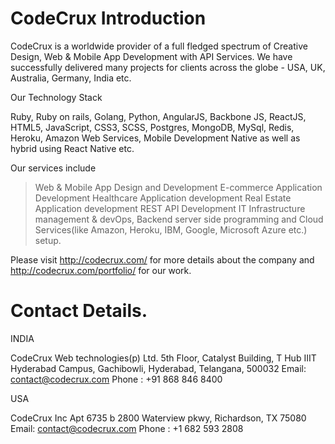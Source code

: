 CodeCrux Introduction
====================

CodeCrux is a worldwide provider of a full fledged spectrum of Creative Design, Web & Mobile App Development with API Services. We have successfully delivered many projects for clients across the globe - USA, UK, Australia, Germany, India etc.

Our Technology Stack

Ruby, Ruby on rails, Golang, Python, AngularJS, Backbone JS, ReactJS, HTML5, JavaScript, CSS3, SCSS, Postgres, MongoDB, MySql, Redis, Heroku, Amazon Web Services, Mobile Development Native as well as hybrid using React Native etc.

Our services include

> Web & Mobile App Design and Development
> E-commerce Application Development
> Healthcare Application development
> Real Estate Application development
> REST API Development
> IT Infrastructure management & devOps, Backend server side programming and Cloud Services(like Amazon, Heroku, IBM, Google, Microsoft Azure  etc.) setup.

Please visit http://codecrux.com/ for more details about the company and http://codecrux.com/portfolio/ for our work.

Contact Details.
========================

INDIA

CodeCrux Web technologies(p) Ltd.
5th Floor, Catalyst Building, T Hub
IIIT Hyderabad Campus,
Gachibowli, Hyderabad,
Telangana, 500032
Email: contact@codecrux.com
Phone : +91 868 846 8400

USA

CodeCrux Inc
Apt 6735 b 2800 Waterview pkwy,
Richardson, TX 75080
Email: contact@codecrux.com
Phone : +1 682 593 2808
